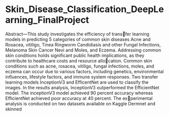 # Skin_Disease_Classification_DeepLearning_FinalProject

Abstract—This study investigates the efficiency of transfer learning models in predicting 5 categories of common
skin diseases Acne and Rosacea, vitiligo, Tinea Ringworm
Candidiasis and other Fungal Infections, Melanoma Skin
Cancer Nevi and Moles, and Eczema. Addressing common
skin conditions holds significant public health implications,
as they contribute to healthcare costs and resource allocation. Common skin conditions such as acne, rosacea,
vitiligo, fungal infections, moles, and eczema can occur
due to various factors, including genetics, environmental
influences, lifestyle factors, and immune system responses.
Two transfer learning models InceptionV3 and EfficentNet
are used to classify the images. In the results analysis,
InceptionV3 outperformed the EfficientNet model. The
inceptionV3 model achieved 90 percent accuracy whereas
EfficientNet achieved poor accuracy at 40 percent. The experimental analysis is conducted on two datasets available
on Kaggle Dermnet and skinned
